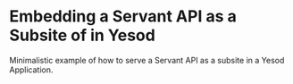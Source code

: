 # Embedding a Servant API as a Subsite of in Yesod

Minimalistic example of how to serve a Servant API as a subsite in a Yesod Application.
